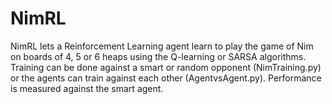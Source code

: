 # NimRL

NimRL lets a Reinforcement Learning agent learn to play the game of Nim
on boards of 4, 5 or 6 heaps using the Q-learning or SARSA algorithms.
Training can be done against a smart or random opponent (NimTraining.py) 
or the agents can train against each other (AgentvsAgent.py).
Performance is measured against the smart agent.
